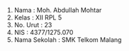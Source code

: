 1. Nama : Moh. Abdullah Mohtar 
2. Kelas : XII RPL 5 
3. No. Urut : 23 
4. NIS : 4377/1275.070 
5. Nama Sekolah : SMK Telkom Malang

